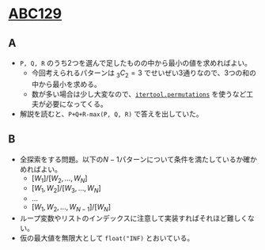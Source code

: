 # [ABC129](https://atcoder.jp/contests/abc129)
## A
* `P, Q, R` のうち2つを選んで足したものの中から最小の値を求めればよい。
  * 今回考えられるパターンは ${}_3C{}_2 = 3$ でせいぜい3通りなので、3つの和の中から最小を求める。
  * 数が多い場合は少し大変なので、[`itertool.permutations`](https://docs.python.org/ja/3/library/itertools.html#itertools.permutations) を使うなど工夫が必要になってくる。
* 解説を読むと、`P+Q+R-max(P, Q, R)` で答えを出していた。

## B
* 全探索をする問題。以下の$N-1$パターンについて条件を満たしているか確かめればよい。
  * $[W_1] / [W_2, \dots, W_N]$
  * $[W_1, W_2] / [W_3, \dots, W_N]$
  * ...
  * $[W_1, W_2, \dots, W_{N-1}] / [W_N]$
* ループ変数やリストのインデックスに注意して実装すればそれほど難しくない。
* 仮の最大値を無限大として `float("INF)` とおいている。